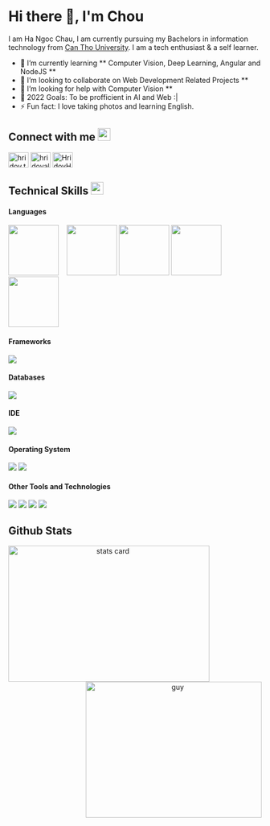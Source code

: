 <!-- ### Hi there 👋 -->

<!--
**minameischau/minameischau** is a ✨ _special_ ✨ repository because its `README.md` (this file) appears on your GitHub profile.

Here are some ideas to get you started:

- 🔭 I’m currently working on ...
- 🌱 I’m currently learning ...
- 👯 I’m looking to collaborate on ...
- 🤔 I’m looking for help with ...
- 💬 Ask me about ...
- 📫 How to reach me: ...
- 😄 Pronouns: ...
- ⚡ Fun fact: ...
-->
<h1>Hi there 👋, I'm Chou</h1>

I am Ha Ngoc Chau, I am currently pursuing my Bachelors in information technology from [Can Tho University](https://ctu.edu.vn/). I am a tech enthusiast & a self learner.

<!-- <p align="left"> <img src="https://komarev.com/ghpvc/?username=HridoyHazard" alt="HridoyHazard" /> </p> -->

- 🌱 I’m currently learning ** Computer Vision, Deep Learning, Angular and NodeJS **
- 👯 I’m looking to collaborate on Web Development Related Projects **
- 🤔 I’m looking for help with Computer Vision **
- 🥅 2022 Goals: To be profficient in AI and Web :|
- ⚡ Fun fact: I love taking photos and learning English.

## Connect with me <img src="https://img.icons8.com/ios/344/phone-message.png" width="25px"> 
<a href="https://fb.com/ngocchau.ha1801" target="blank"><img align="center" src="https://raw.githubusercontent.com/rahuldkjain/github-profile-readme-generator/master/src/images/icons/Social/facebook.svg" alt="hridoy.the.hazard10" height="30" width="40" /></a>
<a href="https://instagram.com/minameischou" target="blank"><img align="center" src="https://raw.githubusercontent.com/rahuldkjain/github-profile-readme-generator/master/src/images/icons/Social/instagram.svg" alt="hridoyalhazard" height="30" width="40" /></a>
<a href="https://github.com/minameischau" target="blank"><img align="center" src="https://raw.githubusercontent.com/rahuldkjain/github-profile-readme-generator/master/src/images/icons/Social/github.svg" alt="HridoyHazard" height="30" width="40" /></a>

## Technical Skills <img src="https://img.icons8.com/material-rounded/344/system-information.png" width="25px">&nbsp; 

<h4> Languages </h4>
<span> 
  <img src="https://img.shields.io/badge/-HTML5-ffffff?style=flat&logo=HTML5" width="100px">&nbsp; &nbsp;
  <img src="https://img.shields.io/badge/-JavaScript-ffffff?style=flat&logo=javascript" width="100px">
  <img src="https://img.shields.io/badge/-Java-ffffff?style=flat&logo=Java&logoColor=007396" width="100px">
  <img src="https://img.shields.io/badge/-C-ffffff?style=flat&logo=C" width="100px">
  <img src="https://img.shields.io/badge/-Python-ffffff?style=flat&logo=python" width="100px">
</span>

<h4> Frameworks </h4>
<span>
<!--   <img src="https://img.shields.io/badge/Express.js-000000?style=for-the-badge&logo=express&logoColor=white">
  <img src="https://img.shields.io/badge/Yarn-2C8EBB?style=for-the-badge&logo=yarn&logoColor=white">
  <img src="https://img.shields.io/badge/npm-CB3837?style=for-the-badge&logo=npm&logoColor=white">
  <img src="https://img.shields.io/badge/Node.js-339933?style=for-the-badge&logo=nodedotjs&logoColor=white">
  <img src="https://img.shields.io/badge/React-20232A?style=for-the-badge&logo=react&logoColor=61DAFB">
  <img src="https://img.shields.io/badge/Laravel-FF2D20?style=for-the-badge&logo=laravel&logoColor=white"> -->
  <img src="https://img.shields.io/badge/Bootstrap-563D7C?style=for-the-badge&logo=bootstrap&logoColor=white">
</span>

<h4> Databases </h4>
<span>
  <img src="https://img.shields.io/badge/MySQL-00000F?style=for-the-badge&logo=mysql&logoColor=white">
<!--   <img src="https://img.shields.io/badge/SQLite-07405E?style=for-the-badge&logo=sqlite&logoColor=white">
  <img src="https://img.shields.io/badge/MongoDB-4EA94B?style=for-the-badge&logo=mongodb&logoColor=white"> -->
</span>

<h4> IDE </h4>
<span>
<!-- <img src="https://img.shields.io/badge/Android_Studio-3DDC84?style=for-the-badge&logo=android-studio&logoColor=white">
<img src="https://img.shields.io/badge/sublime_text-%23575757.svg?&style=for-the-badge&logo=sublime-text&logoColor=important"> -->
<img src="https://img.shields.io/badge/Visual_Studio_Code-0078D4?style=for-the-badge&logo=visual%20studio%20code&logoColor=white">

<h4> Operating System </h4>
<span>
<!--   <img src="https://img.shields.io/badge/Linux-FCC624?style=for-the-badge&logo=linux&logoColor=black"> -->
  <img src="https://img.shields.io/badge/Ubuntu-E95420?style=for-the-badge&logo=ubuntu&logoColor=white">
  <img src="https://img.shields.io/badge/Windows-0078D6?style=for-the-badge&logo=windows&logoColor=white">
<!--   <img src="https://img.shields.io/badge/Android-3DDC84?style=for-the-badge&logo=android&logoColor=white"> -->
</span>

<h4> Other Tools and Technologies </h4>
<span>
  <img src="https://img.shields.io/badge/Git-F05032?style=for-the-badge&logo=git&logoColor=white">
<!--   <img src="https://img.shields.io/badge/Postman-FF6C37?style=for-the-badge&logo=Postman&logoColor=white"> -->
  <img src="https://img.shields.io/badge/Xampp-F37623?style=for-the-badge&logo=xampp&logoColor=white">
<!--   <img src="https://img.shields.io/badge/Shell_Script-121011?style=for-the-badge&logo=gnu-bash&logoColor=white">
  <img src="https://img.shields.io/badge/Git-F05032?style=for-the-badge&logo=git&logoColor=white">
  <img src="https://img.shields.io/badge/Markdown-000000?style=for-the-badge&logo=markdown&logoColor=white">
  <img src="https://img.shields.io/badge/Sass-CC6699?style=for-the-badge&logo=sass&logoColor=white">
  <img src="https://img.shields.io/badge/json-5E5C5C?style=for-the-badge&logo=json&logoColor=white"> -->
  <img src="https://img.shields.io/badge/jQuery-0769AD?style=for-the-badge&logo=jquery&logoColor=white">
<!--   <img src="https://img.shields.io/badge/React_Router-CA4245?style=for-the-badge&logo=react-router&logoColor=white">
  <img src="https://img.shields.io/badge/styled--components-DB7093?style=for-the-badge&logo=styled-components&logoColor=white"> -->
  <img src="https://img.shields.io/badge/Font_Awesome-339AF0?style=for-the-badge&logo=fontawesome&logoColor=white">
</span>
  
## Github Stats 
<p>
<a align= "center" href="https://github.com/dataonatangent">
<img alt= "stats card" height="270px" width="400" src="https://github-readme-stats.vercel.app/api?username=minameischau&theme=cobalt&show_icons=true&count_private=true" />
<img align="right" height="270px" alt="guy" width="350" src="https://i.pinimg.com/originals/e4/26/70/e426702edf874b181aced1e2fa5c6cde.gif"/></a>
</p>
